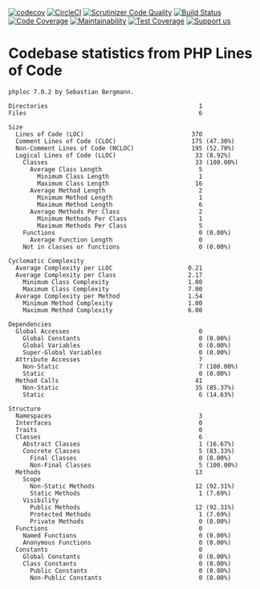 [![codecov](https://codecov.io/gh/Firesphere/silverstripe-solr-compatibility/branch/master/graph/badge.svg)](https://codecov.io/gh/Firesphere/silverstripe-solr-compatibility)
[![CircleCI](https://circleci.com/gh/Firesphere/silverstripe-solr-compatibility/tree/master.svg?style=svg)](https://circleci.com/gh/Firesphere/silverstripe-solr-compatibility/tree/master)
[![Scrutinizer Code Quality](https://scrutinizer-ci.com/g/Firesphere/silverstripe-solr-compatibility/badges/quality-score.png?b=master)](https://scrutinizer-ci.com/g/Firesphere/silverstripe-solr-compatibility/?branch=master)
[![Build Status](https://scrutinizer-ci.com/g/Firesphere/silverstripe-solr-compatibility/badges/build.png?b=master)](https://scrutinizer-ci.com/g/Firesphere/silverstripe-solr-compatibility/build-status/master)
[![Code Coverage](https://scrutinizer-ci.com/g/Firesphere/silverstripe-solr-compatibility/badges/coverage.png?b=master)](https://scrutinizer-ci.com/g/Firesphere/silverstripe-solr-compatibility/?branch=master)
[![Maintainability](https://api.codeclimate.com/v1/badges/347f69eaa3082ba6f227/maintainability)](https://codeclimate.com/github/Firesphere/silverstripe-solr-compatibility/maintainability)
[![Test Coverage](https://api.codeclimate.com/v1/badges/347f69eaa3082ba6f227/test_coverage)](https://codeclimate.com/github/Firesphere/silverstripe-solr-compatibility/test_coverage)
[![Support us](https://enjoy.gitstore.app/repositories/badge-Firesphere/silverstripe-solr-search.svg)](https://enjoy.gitstore.app/repositories/Firesphere/silverstripe-solr-search)

# Codebase statistics from PHP Lines of Code
```
phploc 7.0.2 by Sebastian Bergmann.

Directories                                          1
Files                                                6

Size
  Lines of Code (LOC)                              370
  Comment Lines of Code (CLOC)                     175 (47.30%)
  Non-Comment Lines of Code (NCLOC)                195 (52.70%)
  Logical Lines of Code (LLOC)                      33 (8.92%)
    Classes                                         33 (100.00%)
      Average Class Length                           5
        Minimum Class Length                         1
        Maximum Class Length                        16
      Average Method Length                          2
        Minimum Method Length                        1
        Maximum Method Length                        6
      Average Methods Per Class                      2
        Minimum Methods Per Class                    1
        Maximum Methods Per Class                    5
    Functions                                        0 (0.00%)
      Average Function Length                        0
    Not in classes or functions                      0 (0.00%)

Cyclomatic Complexity
  Average Complexity per LLOC                     0.21
  Average Complexity per Class                    2.17
    Minimum Class Complexity                      1.00
    Maximum Class Complexity                      7.00
  Average Complexity per Method                   1.54
    Minimum Method Complexity                     1.00
    Maximum Method Complexity                     6.00

Dependencies
  Global Accesses                                    0
    Global Constants                                 0 (0.00%)
    Global Variables                                 0 (0.00%)
    Super-Global Variables                           0 (0.00%)
  Attribute Accesses                                 7
    Non-Static                                       7 (100.00%)
    Static                                           0 (0.00%)
  Method Calls                                      41
    Non-Static                                      35 (85.37%)
    Static                                           6 (14.63%)

Structure
  Namespaces                                         3
  Interfaces                                         0
  Traits                                             0
  Classes                                            6
    Abstract Classes                                 1 (16.67%)
    Concrete Classes                                 5 (83.33%)
      Final Classes                                  0 (0.00%)
      Non-Final Classes                              5 (100.00%)
  Methods                                           13
    Scope
      Non-Static Methods                            12 (92.31%)
      Static Methods                                 1 (7.69%)
    Visibility
      Public Methods                                12 (92.31%)
      Protected Methods                              1 (7.69%)
      Private Methods                                0 (0.00%)
  Functions                                          0
    Named Functions                                  0 (0.00%)
    Anonymous Functions                              0 (0.00%)
  Constants                                          0
    Global Constants                                 0 (0.00%)
    Class Constants                                  0 (0.00%)
      Public Constants                               0 (0.00%)
      Non-Public Constants                           0 (0.00%)
```
